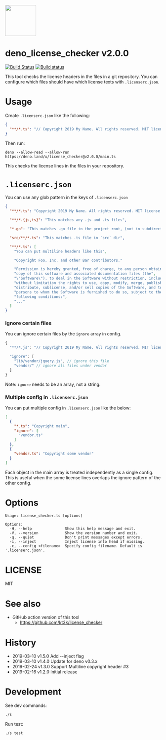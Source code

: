 <img src="https://raw.githubusercontent.com/kt3k/deno_license_checker/master/media/deno_license_checker.png" width="100">

# deno_license_checker v2.0.0

[![Build Status](https://travis-ci.org/kt3k/deno_license_checker.svg?branch=master)](https://travis-ci.org/kt3k/deno_license_checker)
[![Build status](https://ci.appveyor.com/api/projects/status/8gf0iwg0d6gwhu2a/branch/master?svg=true)](https://ci.appveyor.com/project/kt3k/deno-license-checker/branch/master)

This tool checks the license headers in the files in a git repository. You can configure which files should have which license texts with `.licenserc.json`.

# Usage

Create `.licenserc.json` like the following:

```json
{
  "**/*.ts": "// Copyright 2019 My Name. All rights reserved. MIT license."
}
```

Then run:

```console
deno --allow-read --allow-run https://deno.land/x/license_checker@v2.0.0/main.ts
```

This checks the license lines in the files in your repository.

# `.licenserc.json`

You can use any glob pattern in the keys of `.licenserc.json`

```json
{
  "**/*.ts": "Copyright 2019 My Name. All rights reserved. MIT license.",

  "**/*.{js,ts}": "This matches any .js and .ts files",

  "*.go": "This matches .go file in the project root, (not in subdirectories)",

  "src/**/*.ts": "This matches .ts file in `src` dir",

  "**/*.ts": [
    "You can put multiline headers like this",

    "Copyright Foo, Inc. and other Bar contributors."

    "Permission is hereby granted, free of charge, to any person obtaining a"
    "copy of this software and associated documentation files (the",
    "\"Software\"), to deal in the Software without restriction, including",
    "without limitation the rights to use, copy, modify, merge, publish,",
    "distribute, sublicense, and/or sell copies of the Software, and to permit",
    "persons to whom the Software is furnished to do so, subject to the",
    "following conditions:",
    "..."
  ]
}
```

### Ignore certain files

You can ignore certain files by the `ignore` array in config.

```js
{
  "**/*.js": "// Copyright 2019 My Name. All rights reserved. MIT license.",

  "ignore": [
    "lib/vendor/jquery.js", // ignore this file
    "vendor/" // ignore all files under vendor
  ]
}
```

Note: `ignore` needs to be an array, not a string.

### Multiple config in `.licenserc.json`

You can put multiple config in `.licenserc.json` like the below:

```json
[
  {
    "*.ts": "Copyright main",
    "ignore": [
      "vendor.ts"
    ]
  },
  {
    "vendor.ts": "Copyright some vendor"
  }
]
```

Each object in the main array is treated independently as a single config. This is useful when the some license lines overlaps the ignore pattern of the other config.

# Options

```
Usage: license_checker.ts [options]

Options:
  -H, --help               Show this help message and exit.
  -V, --version            Show the version number and exit.
  -q, --quiet              Don't print messages except errors.
  -i, --inject             Inject license into head if missing.
  -c, --config <filename>  Specify config filename. Default is '.licenserc.json'.
```

# LICENSE

MIT

# See also

- GitHub action version of this tool
  - https://github.com/kt3k/license_checker

# History

- 2019-03-10 v1.5.0 Add --inject flag
- 2019-03-10 v1.4.0 Update for deno v0.3.x
- 2019-02-24 v1.3.0 Support Multiline copyright header #3
- 2019-02-16 v1.2.0 Initial release

# Development

See dev commands:

```sh
./s
```

Run test:

```sh
./s test
```
